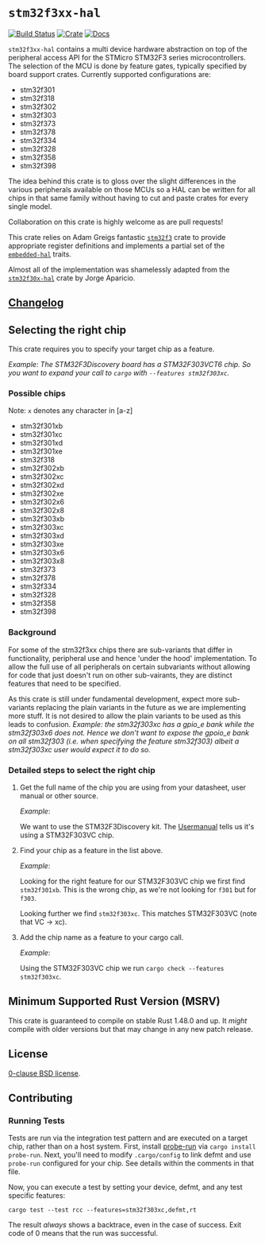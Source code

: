 # `stm32f3xx-hal`

[![Build Status](https://github.com/stm32-rs/stm32f3xx-hal/workflows/CI/badge.svg)](https://github.com/stm32-rs/stm32f3xx-hal/actions)
[![Crate](https://img.shields.io/crates/v/stm32f3xx-hal.svg)](https://crates.io/crates/stm32f3xx-hal)
[![Docs](https://docs.rs/stm32f3xx-hal/badge.svg)](https://docs.rs/stm32f3xx-hal)

`stm32f3xx-hal` contains a multi device hardware abstraction on top of the
peripheral access API for the STMicro STM32F3 series microcontrollers. The
selection of the MCU is done by feature gates, typically specified by board
support crates. Currently supported configurations are:

* stm32f301
* stm32f318
* stm32f302
* stm32f303
* stm32f373
* stm32f378
* stm32f334
* stm32f328
* stm32f358
* stm32f398

The idea behind this crate is to gloss over the slight differences in the
various peripherals available on those MCUs so a HAL can be written for all
chips in that same family without having to cut and paste crates for every
single model.

Collaboration on this crate is highly welcome as are pull requests!

This crate relies on Adam Greigs fantastic [`stm32f3`][] crate to provide
appropriate register definitions and implements a partial set of the
[`embedded-hal`][] traits.

Almost all of the implementation was shamelessly adapted from the
[`stm32f30x-hal`][] crate by Jorge Aparicio.

[`stm32f3`]: https://crates.io/crates/stm32f3
[`stm32f30x-hal`]: https://github.com/japaric/stm32f30x-hal
[`embedded-hal`]: https://github.com/japaric/embedded-hal

## [Changelog](CHANGELOG.md)

## Selecting the right chip

This crate requires you to specify your target chip as a feature.

*Example: The STM32F3Discovery board has a STM32F303VCT6 chip.
So you want to expand your call to `cargo` with `--features stm32f303xc`.*

### Possible chips

[comment]: # (Any changes here should be mirrored in src/lib.rs)

Note: `x` denotes any character in [a-z]

* stm32f301xb
* stm32f301xc
* stm32f301xd
* stm32f301xe
* stm32f318
* stm32f302xb
* stm32f302xc
* stm32f302xd
* stm32f302xe
* stm32f302x6
* stm32f302x8
* stm32f303xb
* stm32f303xc
* stm32f303xd
* stm32f303xe
* stm32f303x6
* stm32f303x8
* stm32f373
* stm32f378
* stm32f334
* stm32f328
* stm32f358
* stm32f398

### Background

For some of the stm32f3xx chips there are sub-variants that differ in
functionality, peripheral use and hence 'under the hood' implementation.  To
allow the full use of all peripherals on certain subvariants without
allowing for code that just doesn't run on other sub-vairants, they are
distinct features that need to be specified.

As this crate is still under fundamental development, expect more
sub-variants replacing the plain variants in the future as we are
implementing more stuff.  It is not desired to allow the plain variants to
be used as this leads to confusion.
*Example: the stm32f303xc has a gpio_e bank while the stm32f303x6 does
not. Hence we don't want to expose the gpoio_e bank on all stm32f303 (i.e.
when specifying the feature stm32f303) albeit a stm32f303xc user would
expect it to do so.*

### Detailed steps to select the right chip

1. Get the full name of the chip you are using from your datasheet, user manual
   or other source.

   _Example_:

   We want to use the STM32F3Discovery kit.
   The [Usermanual][] tells us it's using a STM32F303VC chip.

2. Find your chip as a feature in the list above.

   _Example_:

   Looking for the right feature for our STM32F303VC chip we first find
   `stm32f301xb`. This is the wrong chip, as we're not looking for `f301` but
   for `f303`.

   Looking further we find `stm32f303xc`. This matches STM32F303VC
   (note that VC → xc).

3. Add the chip name as a feature to your cargo call.

    _Example_:

    Using the STM32F303VC chip we run `cargo check --features stm32f303xc`.

[Usermanual]: https://www.st.com/content/ccc/resource/technical/document/user_manual/8a/56/97/63/8d/56/41/73/DM00063382.pdf/files/DM00063382.pdf/jcr:content/translations/en.DM00063382.pdf

## Minimum Supported Rust Version (MSRV)

This crate is guaranteed to compile on stable Rust 1.48.0 and up. It *might*
compile with older versions but that may change in any new patch release.

<!-- This should not prevent anyone to use newer features. -->
<!-- As soon as the MSVR does not compile anymore, just bump it. -->

<!-- Don't forget to also adjust the MSVR version in `.github/workflows/ci.yml` -->

## License

[0-clause BSD license](LICENSE-0BSD.txt).

## Contributing

### Running Tests

Tests are run via the integration test pattern and are executed on a target chip, rather than on a host system.
First, install [probe-run](https://crates.io/crates/probe-run) via `cargo install probe-run`.
Next, you'll need to modify `.cargo/config` to link defmt and use `probe-run` configured for your chip.
See details within the comments in that file.

Now, you can execute a test by setting your device, defmt, and any test specific features:

```
cargo test --test rcc --features=stm32f303xc,defmt,rt
```

The result _always_ shows a backtrace, even in the case of success.
Exit code of 0 means that the run was successful.
